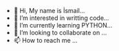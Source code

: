 - 👋 Hi, My name is İsmail...
- 👀 I’m interested in writting code...
- 🌱 I’m currently learning PYTHON...
- 💞️ I’m looking to collaborate on ...
- 📫 How to reach me ...

<!---
SAHBAZISMAIL/SAHBAZISMAIL is a ✨ special ✨ repository because its `README.md` (this file) appears on your GitHub profile.
You can click the Preview link to take a look at your changes.
--->
